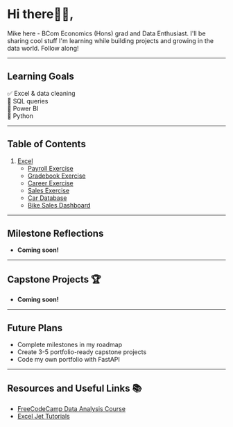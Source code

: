 # Hi there👋🏽,
Mike here - BCom Economics (Hons) grad and Data Enthusiast. I'll be sharing cool stuff I'm learning while building projects and growing in the data world. Follow along!

---

## Learning Goals

✅ Excel & data cleaning  
🔲 SQL queries  
🔲 Power BI  
🔲 Python 

---

## Table of Contents

1. [Excel](https://github.com/mikechikwanda/data-journey/tree/main/excel)
   - [Payroll Exercise](https://github.com/mikechikwanda/data-journey/tree/main/excel/payroll)  
   - [Gradebook Exercise](https://github.com/mikechikwanda/data-journey/tree/main/excel/gradebook)  
   - [Career Exercise](https://github.com/mikechikwanda/data-journey/tree/main/excel/career)  
   - [Sales Exercise](https://github.com/mikechikwanda/data-journey/tree/main/excel/sales)
   - [Car Database](https://github.com/mikechikwanda/data-journey/tree/main/excel/car_database)
   - [Bike Sales Dashboard](https://github.com/mikechikwanda/data-journey/tree/main/excel/bikes)

---

## Milestone Reflections

- **Coming soon!**


---

## Capstone Projects 🏆

- **Coming soon!**

---

## Future Plans
- Complete milestones in my roadmap  
- Create 3-5 portfolio-ready capstone projects 
- Code my own portfolio with FastAPI
  
---

## Resources and Useful Links 📚
- [FreeCodeCamp Data Analysis Course](https://www.freecodecamp.org)  
- [Excel Jet Tutorials](https://www.exceljet.net)  

